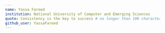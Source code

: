 ```yaml
---
name: Yassa Fareed 
institution: National University of Computer and Emerging Sciences
quote: Consistency is the key to success # no longer than 100 characters, avoid using quotes(") to guarantee the format remains the same.
github_user: YassaFareed
---
```

